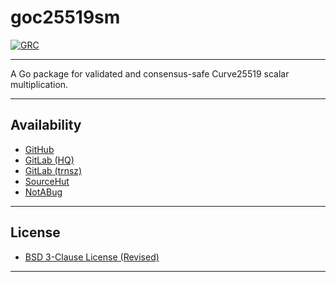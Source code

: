 # goc25519sm

[![GRC](https://goreportcard.com/badge/github.com/johnsonjh/goc25519sm)](https://goreportcard.com/badge/github.com/johnsonjh/goc25519sm)

---

A Go package for validated and consensus-safe Curve25519 scalar multiplication.

---

## Availability

- [GitHub](https://github.com/johnsonjh/goc25519sm)
- [GitLab (HQ)](https://gitlab.com/johnsonjh/goc25519sm)
- [GitLab (trnsz)](https://gitlab.trnsz.com/johnsonjh/goc25519sm)
- [SourceHut](https://sr.ht/~trn/goc25519sm)
- [NotABug](https://notabug.org/trn/goc25519sm)

---

## License

- [BSD 3-Clause License (Revised)](<https://tldrlegal.com/license/bsd-3-clause-license-(revised)>)

---
